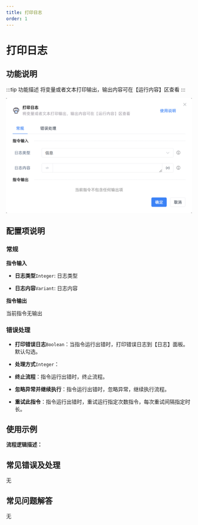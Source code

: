 ```yaml
---
title: 打印日志
order: 1
---
```


# 打印日志

## 功能说明

:::tip 功能描述
将变量或者文本打印输出，输出内容可在【运行内容】区查看
:::

![打印日志](../../../assets/打印日志_command.png)

## 配置项说明

### 常规

**指令输入**

- **日志类型**`Integer`: 日志类型

- **日志内容**`Variant`: 日志内容


**指令输出**

当前指令无输出

### 错误处理

- **打印错误日志**`Boolean`：当指令运行出错时，打印错误日志到【日志】面板。默认勾选。

- **处理方式**`Integer`：

 - **终止流程**：指令运行出错时，终止流程。

 - **忽略异常并继续执行**：指令运行出错时，忽略异常，继续执行流程。

 - **重试此指令**：指令运行出错时，重试运行指定次数指令，每次重试间隔指定时长。

## 使用示例

**流程逻辑描述：** 

## 常见错误及处理

无

## 常见问题解答

无

